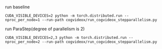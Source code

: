 run baseline
```
CUDA_VISIBLE_DEVICES=2 python -m torch.distributed.run --nproc_per_node=1 --run-path cogvideox/run_cogvideox_stepparallelism.py
```

run ParaStep(degree of parallelism is 2)
```
CUDA_VISIBLE_DEVICES=2,3 python -m torch.distributed.run --nproc_per_node=2 --run-path cogvideox/run_cogvideox_stepparallelism.py
```